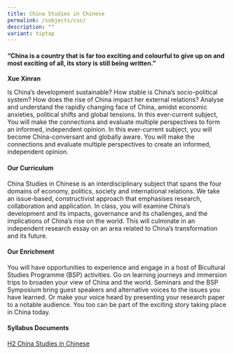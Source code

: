 ```yaml
---
title: China Studies in Chinese
permalink: /subjects/csc/
description: ""
variant: tiptap
---
```

<h4>“China is a country that is far too exciting and colourful to give up on and most exciting of all, its story is still being written.”</h4>
<p><strong>Xue Xinran</strong>
</p>
<p>Is China’s development sustainable? How stable is China’s socio-political
system? How does the rise of China impact her external relations? Analyse
and understand the rapidly changing face of China, amidst economic anxieties,
political shifts and global tensions. In this ever-current subject, You
will make the connections and evaluate multiple perspectives to form an
informed, independent opinion. In this ever-current subject, you will become
China-conversant and globally aware. You will make the connections and
evaluate multiple perspectives to create an informed, independent opinion.</p>
<h4><strong>Our Curriculum</strong></h4>
<p>China Studies in Chinese is an interdisciplinary subject that spans the
four domains of economy, politics, society and international relations.
We take an issue-based, constructivist approach that emphasises research,
collaboration and application. In class, you will examine China’s development
and its impacts, governance and its challenges, and the implications of
China’s rise on the world. This will culminate in an independent research
essay on an area related to China’s transformation and its future.</p>
<h4><strong>Our Enrichment</strong></h4>
<p>You will have opportunities to experience and engage in a host of Bicultural
Studies Programme (BSP) activities. Go on learning journeys and immersion
trips to broaden your view of China and the world. Seminars and the BSP
Symposium bring guest speakers and alternative voices to the issues you
have learned. Or make your voice heard by presenting your research paper
to a notable audience. You too can be part of the exciting story taking
place in China today.</p>
<h4><strong>Syllabus Documents</strong></h4>
<p><a href="https://www.seab.gov.sg/docs/default-source/national-examinations/syllabus/alevel/2025-a-level-syllabus/9629_y25_sy08e9833720e842d18ddc6d7e8cd48068.pdf" rel="noopener noreferrer nofollow" target="_blank">H2 China Studies in Chinese</a>
</p>